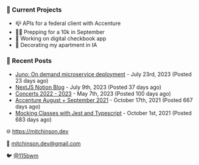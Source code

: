 ### 📌 Current Projects
- 📪 APIs for a federal client with Accenture
- 🏃🏼 Prepping for a 10k in September
- 🤑 Working on digital checkbook app
- 🏡 Decorating my apartment in IA

### 📝 Recent Posts

- [Juno: On demand microservice deployment](https://blog.mitchinson.dev/juno) - July 23rd, 2023 (Posted 23 days ago)
- [NextJS Notion Blog](https://blog.mitchinson.dev/blog-2023) - July 9th, 2023 (Posted 37 days ago)
- [Concerts 2022 - 2023](https://blog.mitchinson.dev/concerts-2023) - May 7th, 2023 (Posted 100 days ago)
- [Accenture August + September 2021](https://blog.mitchinson.dev/pillar/aug-sep-21) - October 17th, 2021 (Posted 667 days ago)
- [Mocking Classes with Jest and Typescript](https://blog.mitchinson.dev/jest-typescript-mocks) - October 1st, 2021 (Posted 683 days ago)

🌐 https://mitchinson.dev

💌 mitchinson.dev@gmail.com

🐦 [@115bwm](https://twitter.com/115bwm)